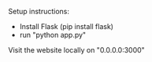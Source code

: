 Setup instructions:
*	Install Flask (pip install flask)
*	run "python app.py"

Visit the website locally on "0.0.0.0:3000"